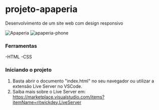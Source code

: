 # projeto-apaperia
Desenvolvimento de um site web com design responsivo

![Apaperia](https://user-images.githubusercontent.com/83142980/161563920-2ae0bada-b0ae-4076-ae11-de4144a36c1e.png) ![apaperia-phone](https://user-images.githubusercontent.com/83142980/161566393-a9b384ff-bdc8-4d5c-8733-f90439013a77.png)

### Ferramentas

-HTML
-CSS

### Iniciando o projeto

1. Basta abrir o documento "index.html" no seu navegador ou utilizar a extensão Live Server no VSCode.
2. Saiba mais sobre o Live Server em: https://marketplace.visualstudio.com/items?itemName=ritwickdey.LiveServer
